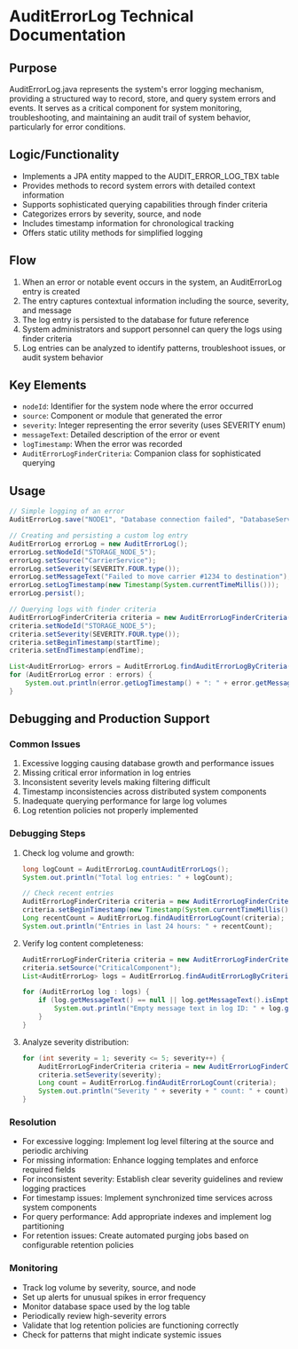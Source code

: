 # AuditErrorLog Technical Documentation

## Purpose
AuditErrorLog.java represents the system's error logging mechanism, providing a structured way to record, store, and query system errors and events. It serves as a critical component for system monitoring, troubleshooting, and maintaining an audit trail of system behavior, particularly for error conditions.

## Logic/Functionality
- Implements a JPA entity mapped to the AUDIT_ERROR_LOG_TBX table
- Provides methods to record system errors with detailed context information
- Supports sophisticated querying capabilities through finder criteria
- Categorizes errors by severity, source, and node
- Includes timestamp information for chronological tracking
- Offers static utility methods for simplified logging

## Flow
1. When an error or notable event occurs in the system, an AuditErrorLog entry is created
2. The entry captures contextual information including the source, severity, and message
3. The log entry is persisted to the database for future reference
4. System administrators and support personnel can query the logs using finder criteria
5. Log entries can be analyzed to identify patterns, troubleshoot issues, or audit system behavior

## Key Elements
- `nodeId`: Identifier for the system node where the error occurred
- `source`: Component or module that generated the error
- `severity`: Integer representing the error severity (uses SEVERITY enum)
- `messageText`: Detailed description of the error or event
- `logTimestamp`: When the error was recorded
- `AuditErrorLogFinderCriteria`: Companion class for sophisticated querying

## Usage
```java
// Simple logging of an error
AuditErrorLog.save("NODE1", "Database connection failed", "DatabaseService");

// Creating and persisting a custom log entry
AuditErrorLog errorLog = new AuditErrorLog();
errorLog.setNodeId("STORAGE_NODE_5");
errorLog.setSource("CarrierService");
errorLog.setSeverity(SEVERITY.FOUR.type());
errorLog.setMessageText("Failed to move carrier #1234 to destination");
errorLog.setLogTimestamp(new Timestamp(System.currentTimeMillis()));
errorLog.persist();

// Querying logs with finder criteria
AuditErrorLogFinderCriteria criteria = new AuditErrorLogFinderCriteria();
criteria.setNodeId("STORAGE_NODE_5");
criteria.setSeverity(SEVERITY.FOUR.type());
criteria.setBeginTimestamp(startTime);
criteria.setEndTimestamp(endTime);

List<AuditErrorLog> errors = AuditErrorLog.findAuditErrorLogByCriteria(criteria, 1, 100);
for (AuditErrorLog error : errors) {
    System.out.println(error.getLogTimestamp() + ": " + error.getMessageText());
}
```

## Debugging and Production Support

### Common Issues
1. Excessive logging causing database growth and performance issues
2. Missing critical error information in log entries
3. Inconsistent severity levels making filtering difficult
4. Timestamp inconsistencies across distributed system components
5. Inadequate querying performance for large log volumes
6. Log retention policies not properly implemented

### Debugging Steps
1. Check log volume and growth:
   ```java
   long logCount = AuditErrorLog.countAuditErrorLogs();
   System.out.println("Total log entries: " + logCount);
   
   // Check recent entries
   AuditErrorLogFinderCriteria criteria = new AuditErrorLogFinderCriteria();
   criteria.setBeginTimestamp(new Timestamp(System.currentTimeMillis() - 24*60*60*1000)); // Last 24 hours
   Long recentCount = AuditErrorLog.findAuditErrorLogCount(criteria);
   System.out.println("Entries in last 24 hours: " + recentCount);
   ```

2. Verify log content completeness:
   ```java
   AuditErrorLogFinderCriteria criteria = new AuditErrorLogFinderCriteria();
   criteria.setSource("CriticalComponent");
   List<AuditErrorLog> logs = AuditErrorLog.findAuditErrorLogByCriteria(criteria, 1, 10);
   
   for (AuditErrorLog log : logs) {
       if (log.getMessageText() == null || log.getMessageText().isEmpty()) {
           System.out.println("Empty message text in log ID: " + log.getId());
       }
   }
   ```

3. Analyze severity distribution:
   ```java
   for (int severity = 1; severity <= 5; severity++) {
       AuditErrorLogFinderCriteria criteria = new AuditErrorLogFinderCriteria();
       criteria.setSeverity(severity);
       Long count = AuditErrorLog.findAuditErrorLogCount(criteria);
       System.out.println("Severity " + severity + " count: " + count);
   }
   ```

### Resolution
- For excessive logging: Implement log level filtering at the source and periodic archiving
- For missing information: Enhance logging templates and enforce required fields
- For inconsistent severity: Establish clear severity guidelines and review logging practices
- For timestamp issues: Implement synchronized time services across system components
- For query performance: Add appropriate indexes and implement log partitioning
- For retention issues: Create automated purging jobs based on configurable retention policies

### Monitoring
- Track log volume by severity, source, and node
- Set up alerts for unusual spikes in error frequency
- Monitor database space used by the log table
- Periodically review high-severity errors
- Validate that log retention policies are functioning correctly
- Check for patterns that might indicate systemic issues